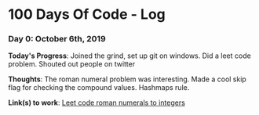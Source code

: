 # 100 Days Of Code - Log

### Day 0: October 6th, 2019 

**Today's Progress**: Joined the grind, set up git on windows. Did a leet code problem. Shouted out people on twitter

**Thoughts**: The roman numeral problem was interesting. Made a cool skip flag for checking the compound values. Hashmaps rule.

**Link(s) to work**: [Leet code roman numerals to integers](https://leetcode.com/submissions/detail/267481174/)

